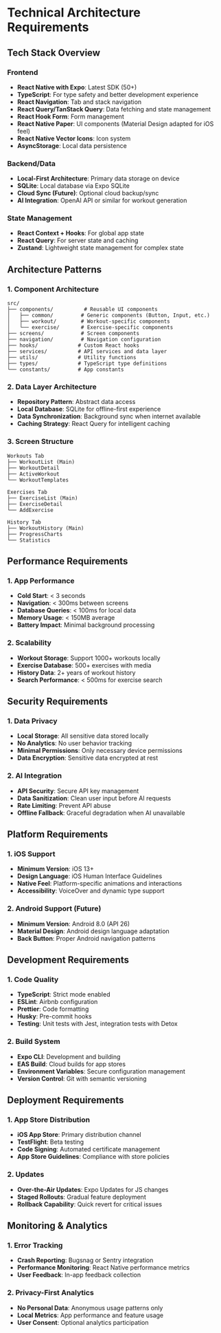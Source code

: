 # Technical Architecture Requirements

## Tech Stack Overview

### Frontend
- **React Native with Expo**: Latest SDK (50+)
- **TypeScript**: For type safety and better development experience
- **React Navigation**: Tab and stack navigation
- **React Query/TanStack Query**: Data fetching and state management
- **React Hook Form**: Form management
- **React Native Paper**: UI components (Material Design adapted for iOS feel)
- **React Native Vector Icons**: Icon system
- **AsyncStorage**: Local data persistence

### Backend/Data
- **Local-First Architecture**: Primary data storage on device
- **SQLite**: Local database via Expo SQLite
- **Cloud Sync (Future)**: Optional cloud backup/sync
- **AI Integration**: OpenAI API or similar for workout generation

### State Management
- **React Context + Hooks**: For global app state
- **React Query**: For server state and caching
- **Zustand**: Lightweight state management for complex state

## Architecture Patterns

### 1. Component Architecture
```
src/
├── components/          # Reusable UI components
│   ├── common/         # Generic components (Button, Input, etc.)
│   ├── workout/        # Workout-specific components
│   └── exercise/       # Exercise-specific components
├── screens/            # Screen components
├── navigation/         # Navigation configuration
├── hooks/             # Custom React hooks
├── services/          # API services and data layer
├── utils/             # Utility functions
├── types/             # TypeScript type definitions
└── constants/         # App constants
```

### 2. Data Layer Architecture
- **Repository Pattern**: Abstract data access
- **Local Database**: SQLite for offline-first experience
- **Data Synchronization**: Background sync when internet available
- **Caching Strategy**: React Query for intelligent caching

### 3. Screen Structure
```
Workouts Tab
├── WorkoutList (Main)
├── WorkoutDetail
├── ActiveWorkout
└── WorkoutTemplates

Exercises Tab
├── ExerciseList (Main)
├── ExerciseDetail
└── AddExercise

History Tab
├── WorkoutHistory (Main)
├── ProgressCharts
└── Statistics
```

## Performance Requirements

### 1. App Performance
- **Cold Start**: < 3 seconds
- **Navigation**: < 300ms between screens
- **Database Queries**: < 100ms for local data
- **Memory Usage**: < 150MB average
- **Battery Impact**: Minimal background processing

### 2. Scalability
- **Workout Storage**: Support 1000+ workouts locally
- **Exercise Database**: 500+ exercises with media
- **History Data**: 2+ years of workout history
- **Search Performance**: < 500ms for exercise search

## Security Requirements

### 1. Data Privacy
- **Local Storage**: All sensitive data stored locally
- **No Analytics**: No user behavior tracking
- **Minimal Permissions**: Only necessary device permissions
- **Data Encryption**: Sensitive data encrypted at rest

### 2. AI Integration
- **API Security**: Secure API key management
- **Data Sanitization**: Clean user input before AI requests
- **Rate Limiting**: Prevent API abuse
- **Offline Fallback**: Graceful degradation when AI unavailable

## Platform Requirements

### 1. iOS Support
- **Minimum Version**: iOS 13+
- **Design Language**: iOS Human Interface Guidelines
- **Native Feel**: Platform-specific animations and interactions
- **Accessibility**: VoiceOver and dynamic type support

### 2. Android Support (Future)
- **Minimum Version**: Android 8.0 (API 26)
- **Material Design**: Android design language adaptation
- **Back Button**: Proper Android navigation patterns

## Development Requirements

### 1. Code Quality
- **TypeScript**: Strict mode enabled
- **ESLint**: Airbnb configuration
- **Prettier**: Code formatting
- **Husky**: Pre-commit hooks
- **Testing**: Unit tests with Jest, integration tests with Detox

### 2. Build System
- **Expo CLI**: Development and building
- **EAS Build**: Cloud builds for app stores
- **Environment Variables**: Secure configuration management
- **Version Control**: Git with semantic versioning

## Deployment Requirements

### 1. App Store Distribution
- **iOS App Store**: Primary distribution channel
- **TestFlight**: Beta testing
- **Code Signing**: Automated certificate management
- **App Store Guidelines**: Compliance with store policies

### 2. Updates
- **Over-the-Air Updates**: Expo Updates for JS changes
- **Staged Rollouts**: Gradual feature deployment
- **Rollback Capability**: Quick revert for critical issues

## Monitoring & Analytics

### 1. Error Tracking
- **Crash Reporting**: Bugsnag or Sentry integration
- **Performance Monitoring**: React Native performance metrics
- **User Feedback**: In-app feedback collection

### 2. Privacy-First Analytics
- **No Personal Data**: Anonymous usage patterns only
- **Local Metrics**: App performance and feature usage
- **User Consent**: Optional analytics participation